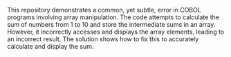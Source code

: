 This repository demonstrates a common, yet subtle, error in COBOL programs involving array manipulation. The code attempts to calculate the sum of numbers from 1 to 10 and store the intermediate sums in an array. However, it incorrectly accesses and displays the array elements, leading to an incorrect result. The solution shows how to fix this to accurately calculate and display the sum.
